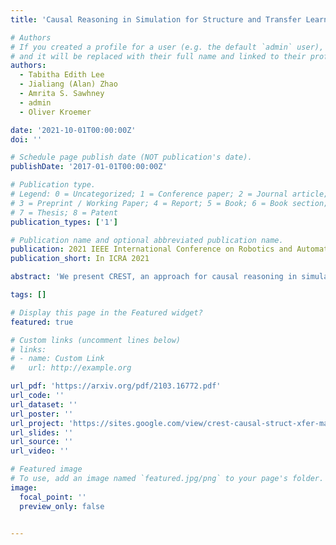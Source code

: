 ```yaml
---
title: 'Causal Reasoning in Simulation for Structure and Transfer Learning of Robot Manipulation Policies'

# Authors
# If you created a profile for a user (e.g. the default `admin` user), write the username (folder name) here
# and it will be replaced with their full name and linked to their profile.
authors:
  - Tabitha Edith Lee
  - Jialiang (Alan) Zhao
  - Amrita S. Sawhney
  - admin
  - Oliver Kroemer

date: '2021-10-01T00:00:00Z'
doi: ''

# Schedule page publish date (NOT publication's date).
publishDate: '2017-01-01T00:00:00Z'

# Publication type.
# Legend: 0 = Uncategorized; 1 = Conference paper; 2 = Journal article;
# 3 = Preprint / Working Paper; 4 = Report; 5 = Book; 6 = Book section;
# 7 = Thesis; 8 = Patent
publication_types: ['1']

# Publication name and optional abbreviated publication name.
publication: 2021 IEEE International Conference on Robotics and Automation
publication_short: In ICRA 2021

abstract: 'We present CREST, an approach for causal reasoning in simulation to learn the relevant state space for a robot manipulation policy. Our approach conducts interventions using internal models, which are simulations with approximate dynamics and simplified assumptions. These interventions elicit the structure between the state and action spaces, enabling construction of neural network policies with only relevant states as input. These policies are pretrained using the internal model with domain randomization over the relevant states. The policy network weights are then transferred to the target domain (e.g., the real world) for fine tuning. We perform extensive policy transfer experiments in simulation for two representative manipulation tasks: block stacking and crate opening. Our policies are shown to be more robust to domain shifts, more sample efficient to learn, and scale to more complex settings with larger state spaces. We also show improved zero-shot sim-to-real transfer of our policies for the block stacking task.'

tags: []

# Display this page in the Featured widget?
featured: true

# Custom links (uncomment lines below)
# links:
# - name: Custom Link
#   url: http://example.org

url_pdf: 'https://arxiv.org/pdf/2103.16772.pdf'
url_code: ''
url_dataset: ''
url_poster: ''
url_project: 'https://sites.google.com/view/crest-causal-struct-xfer-manip'
url_slides: ''
url_source: ''
url_video: ''

# Featured image
# To use, add an image named `featured.jpg/png` to your page's folder.
image:
  focal_point: ''
  preview_only: false


---
```



